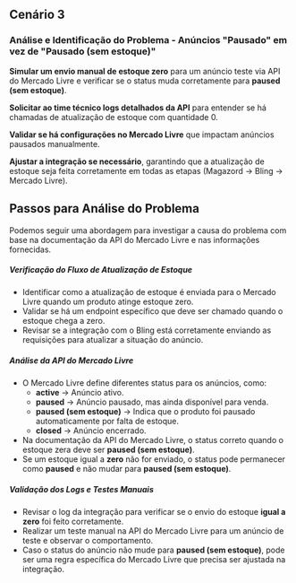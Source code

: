 ## Cenário 3
### **Análise e Identificação do Problema - Anúncios "Pausado" em vez de "Pausado (sem estoque)"**  


**Simular um envio manual de estoque zero** para um anúncio teste via API do Mercado Livre e verificar se o status muda corretamente para **paused (sem estoque)**.  

**Solicitar ao time técnico logs detalhados da API** para entender se há chamadas de atualização de estoque com quantidade 0.  

**Validar se há configurações no Mercado Livre** que impactam anúncios pausados manualmente.  

**Ajustar a integração se necessário**, garantindo que a atualização de estoque seja feita corretamente em todas as etapas (Magazord → Bling → Mercado Livre).

## Passos para Análise do Problema  

Podemos seguir uma abordagem para investigar a causa do problema com base na documentação da API do Mercado Livre e nas informações fornecidas.  

##### Verificação do Fluxo de Atualização de Estoque  
- Identificar como a atualização de estoque é enviada para o Mercado Livre quando um produto atinge estoque zero.  
- Validar se há um endpoint específico que deve ser chamado quando o estoque chega a zero.  
- Revisar se a integração com o Bling está corretamente enviando as requisições para atualizar a situação do anúncio.  

##### Análise da API do Mercado Livre
- O Mercado Livre define diferentes status para os anúncios, como:  
  - **active** → Anúncio ativo.  
  - **paused** → Anúncio pausado, mas ainda disponível para venda.  
  - **paused (sem estoque)** → Indica que o produto foi pausado automaticamente por falta de estoque.  
  - **closed** → Anúncio encerrado.  
- Na documentação da API do Mercado Livre, o status correto quando o estoque zera deve ser **paused (sem estoque)**.   
- Se um estoque igual a **zero** não for enviado, o status pode permanecer como **paused** e não mudar para **paused (sem estoque)**.  

##### Validação dos Logs e Testes Manuais  
- Revisar o log da integração para verificar se o envio do estoque **igual a zero** foi feito corretamente.  
- Realizar um teste manual na API do Mercado Livre para um anúncio de teste e observar o comportamento.  
- Caso o status do anúncio não mude para **paused (sem estoque)**, pode ser uma regra específica do Mercado Livre que precisa ser ajustada na integração.  




  

  

